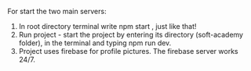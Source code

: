 


For start the two main servers: 
1. In root directory terminal write npm start , just like that!
2. Run project - start the project by entering its directory (soft-academy folder), in the terminal and typing npm run dev.
3. Project uses firebase for profile pictures. The firebase server works 24/7.